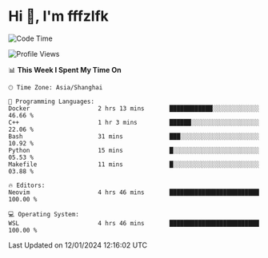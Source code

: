 # Hi 👋, I'm fffzlfk

<!--START_SECTION:waka-->
![Code Time](http://img.shields.io/badge/Code%20Time-642%20hrs%2021%20mins-blue)

![Profile Views](http://img.shields.io/badge/Profile%20Views-0-blue)

📊 **This Week I Spent My Time On** 

```text
🕑︎ Time Zone: Asia/Shanghai

💬 Programming Languages: 
Docker                   2 hrs 13 mins       ████████████░░░░░░░░░░░░░   46.66 % 
C++                      1 hr 3 mins         ██████░░░░░░░░░░░░░░░░░░░   22.06 % 
Bash                     31 mins             ███░░░░░░░░░░░░░░░░░░░░░░   10.92 % 
Python                   15 mins             █░░░░░░░░░░░░░░░░░░░░░░░░   05.53 % 
Makefile                 11 mins             █░░░░░░░░░░░░░░░░░░░░░░░░   03.88 % 

🔥 Editors: 
Neovim                   4 hrs 46 mins       █████████████████████████   100.00 % 

💻 Operating System: 
WSL                      4 hrs 46 mins       █████████████████████████   100.00 % 
```


 Last Updated on 12/01/2024 12:16:02 UTC
<!--END_SECTION:waka-->
